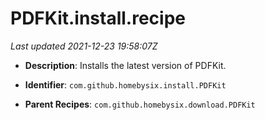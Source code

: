 # PDFKit.install.recipe

_Last updated 2021-12-23 19:58:07Z_

- **Description**: Installs the latest version of PDFKit.

- **Identifier**: `com.github.homebysix.install.PDFKit`

- **Parent Recipes**: `com.github.homebysix.download.PDFKit`